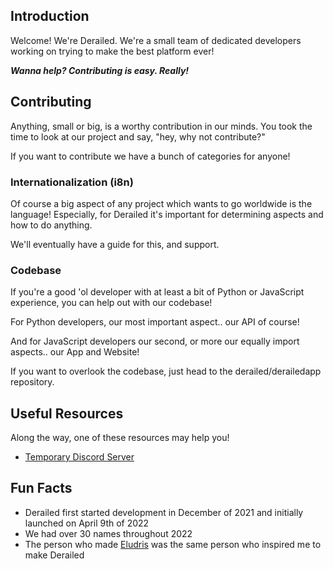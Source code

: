 ## Introduction

Welcome! We're Derailed.
We're a small team of dedicated developers
working on trying to make the best platform ever! 

***Wanna help? Contributing is easy. Really!***

## Contributing

Anything, small or big, is a worthy contribution
in our minds. You took the time to look at our project and say, "hey, why not contribute?"

If you want to contribute we have a bunch of categories for anyone!

### Internationalization (i8n)

Of course a big aspect of any project which wants to go worldwide is the language!
Especially, for Derailed it's important for determining aspects and how to do anything.

We'll eventually have a guide for this, and support.

### Codebase

If you're a good 'ol developer with at least a bit of Python or JavaScript experience, you can help out with our codebase!

For Python developers, our most important aspect.. our API of course!

And for JavaScript developers our second, or more our equally import aspects.. our App and Website!

If you want to overlook the codebase, just head to the derailed/derailedapp repository.

## Useful Resources

Along the way, one of these resources may help you!

- [Temporary Discord Server](https://discord.gg/8fYVNRxRDc)

## Fun Facts

- Derailed first started development in December of 2021 and initially launched on April 9th of 2022
- We had over 30 names throughout 2022
- The person who made [Eludris](https://github.com/eludris) was the same person who inspired me to make Derailed

